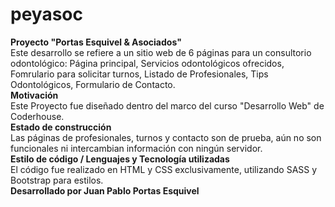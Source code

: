 # peyasoc
<b>Proyecto "Portas Esquivel & Asociados"</b>
<br>
Este desarrollo se refiere a un sitio web de 6 páginas para un consultorio odontológico: Página principal, Servicios odontológicos ofrecidos, Fomrulario para solicitar turnos, Listado de Profesionales, Tips Odontológicos, Formulario de Contacto.
<br>
<b>Motivación</b>
<br>
Este Proyecto fue diseñado dentro del marco del curso "Desarrollo Web" de Coderhouse.
<br>
<b>Estado de construcción</b>
<br>
Las páginas de profesionales, turnos y contacto son de prueba, aún no son funcionales ni intercambian información con ningún servidor.
<br>
<b>Estilo de código / Lenguajes y Tecnología utilizadas</b>
<br>
El código fue realizado en HTML y CSS exclusivamente, utilizando SASS y Bootstrap para estilos.
<br>
<b>Desarrollado por Juan Pablo Portas Esquivel</b>